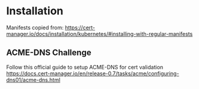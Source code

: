 # Installation
Manifests copied from: https://cert-manager.io/docs/installation/kubernetes/#installing-with-regular-manifests

## ACME-DNS Challenge
Follow this official guide to setup ACME-DNS for cert validation https://docs.cert-manager.io/en/release-0.7/tasks/acme/configuring-dns01/acme-dns.html
